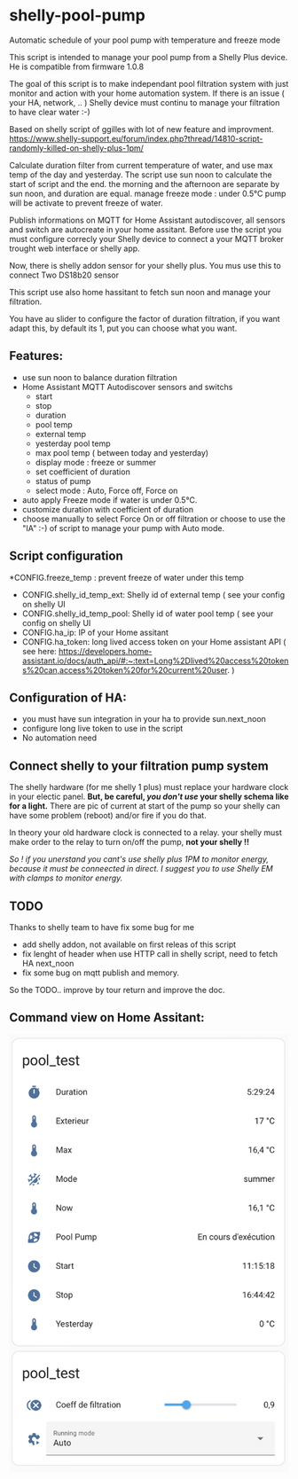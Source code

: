 # shelly-pool-pump
Automatic schedule of your pool pump with temperature and freeze mode

This script is intended to  manage your pool pump from a Shelly Plus device.
He is compatible from firmware 1.0.8

The goal of this script is to make independant pool filtration system with just monitor and action with your home automation system.
If there is an issue ( your HA, network, .. ) Shelly device must continu to manage your filtration to have clear water :-)
 
Based on shelly script of ggilles with lot of new feature and improvment.
https://www.shelly-support.eu/forum/index.php?thread/14810-script-randomly-killed-on-shelly-plus-1pm/

Calculate duration filter from current temperature of water, and use max temp of the day and yesterday. The script use sun noon
to calculate the start of script and the end. the morning and the afternoon are separate by sun noon, and duration are equal.
manage freeze mode : under 0.5°C pump will be activate to prevent freeze of water.

Publish informations on MQTT for Home Assistant autodiscover, all sensors and switch are autocreate in your home assitant.
Before use the script you must configure correcly your Shelly device to connect a your MQTT broker trought web interface or shelly app.

Now, there is shelly addon sensor for your shelly plus. You mus use this to connect Two DS18b20 sensor

This script use also home hassitant to fetch sun noon and manage your filtration.

You have au slider to configure the factor of duration filtration, if you want adapt this, by default its 1, put you can choose what you want.

## Features:
* use sun noon to balance duration filtration
* Home Assistant MQTT Autodiscover sensors and switchs
    * start
    * stop
    * duration
    * pool temp
    * external temp
    * yesterday pool temp
    * max pool temp ( between today and yesterday)
    * display mode : freeze or summer
    * set coefficient of duration
    * status of pump
    * select mode : Auto, Force off,  Force on
* auto apply Freeze mode if water is under 0.5°C.
* customize duration with coefficient of duration
* choose manually to select Force On or off filtration or choose to use the "IA" :-) of script to manage your pump with Auto mode.

## Script configuration

*CONFIG.freeze_temp : prevent freeze of water under this temp
* CONFIG.shelly_id_temp_ext: Shelly id of external temp ( see your config on shelly UI
* CONFIG.shelly_id_temp_pool: Shelly id of water pool temp ( see your config on shelly UI
* CONFIG.ha_ip: IP of your Home assitant
* CONFIG.ha_token: long lived access token on your Home assistant API ( see here: https://developers.home-assistant.io/docs/auth_api/#:~:text=Long%2Dlived%20access%20tokens%20can,access%20token%20for%20current%20user. )

## Configuration of HA:
* you must have sun integration in your ha to provide sun.next_noon
* configure long live token to use in the script
* No automation need

## Connect shelly to your filtration pump system

The shelly hardware (for me shelly 1 plus) must replace your hardware clock in your electic panel.
**But, be careful, _you don't use_ your shelly schema like for a light.**
There are pic of current at start of the pump so your shelly can have some problem (reboot) and/or fire if you do that.

In theory your old hardware clock is connected to a relay. your shelly must make order to the relay to turn on/off the pump,
**not your shelly !!** 

*So ! if you unerstand you cant's use shelly plus 1PM to monitor energy, because it must be conneected in direct. I suggest you to use Shelly EM with clamps to monitor energy.*



## TODO

Thanks to shelly team to have fix some bug for me
* add shelly addon, not available on first releas of this script
* fix lenght of header when use HTTP call in shelly script, need to fetch HA next_noon
* fix some bug on mqtt publish and memory.

So the TODO.. improve by tour return and improve the doc.



## Command view on Home Assitant:

![HA-ShellyPump](docs/ha-shellypump.png)

